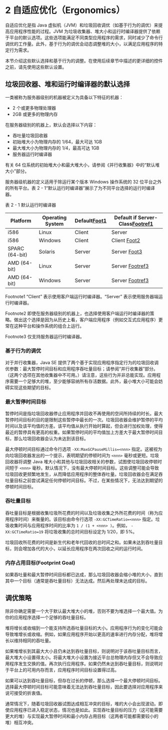 #  2 自适应优化（Ergonomics）

自适应优化是指 Java 虚拟机（JVM）和垃圾回收调优（如基于行为的调优）来提高应用程序性能的过程。JVM 为垃圾收集器、堆大小和运行时编译器提供了依赖于平台的默认选项。这些选项能满足不同类型应用程序的需求，同时减少了命令行调优的工作量。此外，基于行为的调优会动态调整堆的大小，以满足应用程序的特定行为需求。

本节介绍这些默认选择和基于行为的调整。在使用后续章节中描述的更详细的控件之前，请先使用这些默认设置。



## 垃圾回收器、堆和运行时编译器的默认选择

一类被称为服务器级别的机器被定义为具备以下特征的机器：

- 2 个或更多物理处理器
- 2GB 或更多的物理内存

在服务器级别的机器上，默认会选择以下内容：

- 吞吐量垃圾回收器
- 初始堆大小为物理内存的 1/64，最大可达 1GB
- 最大堆大小为物理内存的 1/4，最高可达 1GB
-  服务器运行时编译器

有关 64 位系统的初始堆大小和最大堆大小，请参阅《并行收集器》中的“默认堆大小”部分。

服务器级机器的定义适用于除运行某个版本 Windows 操作系统的 32 位平台之外的所有平台。表 2 - 1“默认运行时编译器”展示了为不同平台选择的运行时编译器。



表 2 - 1 默认运行时编译器

| Platform       | Operating System | Default[Foot1](https://docs.oracle.com/javase/8/docs/technotes/guides/vm/gctuning/ergonomics.html#BABFAAII) | Default if Server-Class[Footref1](https://docs.oracle.com/javase/8/docs/technotes/guides/vm/gctuning/ergonomics.html#sthref7) |
| -------------- | ---------------- | ------------------------------------------------------------ | ------------------------------------------------------------ |
| i586           | Linux            | Client                                                       | Server                                                       |
| i586           | Windows          | Client                                                       | Client [Foot2](https://docs.oracle.com/javase/8/docs/technotes/guides/vm/gctuning/ergonomics.html#sthref8) |
| SPARC (64-bit) | Solaris          | Server                                                       | Server [Foot3](https://docs.oracle.com/javase/8/docs/technotes/guides/vm/gctuning/ergonomics.html#BABIFJCI) |
| AMD (64-bit)   | Linux            | Server                                                       | Server [Footref3](https://docs.oracle.com/javase/8/docs/technotes/guides/vm/gctuning/ergonomics.html#sthref9) |
| AMD (64-bit)   | Windows          | Server                                                       | Server [Footref3](https://docs.oracle.com/javase/8/docs/technotes/guides/vm/gctuning/ergonomics.html#sthref10) |

Footnote1 “Client” 表示使用客户端运行时编译器。“Server” 表示使用服务器端运行时编译器。

Footnote2 即使在服务器级别的机器上，也选择使用客户端运行时编译器的策略。做出这个选择是因为从历史上看，客户端应用程序（例如交互式应用程序）更常在这种平台和操作系统的组合上运行。

Footnote3 仅支持服务器运行时编译器。

### 基于行为的调优

对于并行收集器，Java SE 提供了两个基于实现应用程序指定行为的垃圾回收调优参数：最大暂停时间目标和应用程序吞吐量目标；请参阅“并行收集器”部分。（这两个选项在其他收集器中不可用。）请注意，这些行为并非总能实现。应用程序需要一个足够大的堆，至少能够容纳所有存活数据。此外，最小堆大小可能会妨碍实现这些期望的目标。

### 最大暂停时间目标

暂停时间是指垃圾回收器停止应用程序并回收不再使用的空间所持续的时长。最大暂停时间目标的目的是限制这些暂停中最长的一次。垃圾回收器会维护暂停的平均时间以及该平均值的方差。该平均值从执行开始时算起，但会进行加权处理，使得最近的暂停具有更高的权重。如果暂停时间的平均值加上方差大于最大暂停时间目标，那么垃圾回收器会认为未达到该目标。

最大停顿时间目标通过命令行选项 `-XX:MaxGCPauseMillis=<nnn>` 指定。这被视为向垃圾回收器发出的一个提示，表明期望的停顿时间为 `<nnn>` 毫秒或更短。垃圾回收器将调整 Java 堆大小和其他与垃圾回收相关的参数，试图使垃圾回收停顿时间短于 `<nnn>` 毫秒。默认情况下，没有最大停顿时间目标。这些调整可能会导致垃圾回收更频繁地发生，从而降低应用程序的整体吞吐量。垃圾回收器会在满足吞吐量目标之前尝试满足任何停顿时间目标。不过，在某些情况下，无法达到期望的停顿时间目标。

### 吞吐量目标

吞吐量目标是根据收集垃圾所花费的时间以及垃圾收集之外所花费的时间（称为应用程序时间）来衡量的。该目标由命令行选项 `-XX:GCTimeRatio=<nnn>` 指定。垃圾收集时间与应用程序时间的比率为 `1 / (1 + <nnn> )`。例如， `-XX:GCTimeRatio=19` 将垃圾收集的总时间目标设定为 1/20，即 5%。

垃圾回收所花费的时间是新生代和老年代回收的总时间之和。如果未达到吞吐量目标，则会增加各代的大小，以延长应用程序在两次回收之间的运行时间。

###  内存占用目标(Footprint Goal)

如果吞吐量和最大暂停时间目标都已达成，那么垃圾回收器会缩小堆的大小，直到其中一个目标（通常是吞吐量目标）无法达成。然后再处理未达成的目标。

##  调优策略

除非你确定需要一个大于默认最大堆大小的堆，否则不要为堆选择一个最大值。为你的应用程序选择一个足够的吞吐量目标。

堆将增长或收缩到一个能支持所选吞吐量目标的大小。应用程序行为的变化可能会导致堆增长或收缩。例如，如果应用程序开始以更高的速率进行内存分配，堆将增长以维持相同的吞吐量。

如果堆增长到其最大大小且仍未达到吞吐量目标，则说明对于该吞吐量目标而言，最大堆大小设置得太小。将最大堆大小设置为接近平台总物理内存但又不会导致应用程序发生交换的值。再次执行应用程序。如果仍然未达到吞吐量目标，则说明对于平台上的可用内存而言，应用程序时间目标设置得过高。

如果可以达到吞吐量目标，但存在过长的停顿，那么选择一个最大停顿时间目标。选择最大停顿时间目标可能意味着无法达到吞吐量目标，因此要选择对应用程序来说可接受的折衷值。

通常情况下，随着垃圾回收器试图达成相互冲突的目标，堆的大小会出现波动。即使应用程序已进入稳定状态，情况也是如此。实现吞吐量目标的压力（这可能需要更大的堆）与实现最大暂停时间和最小内存占用目标（这两者可能都需要较小的堆）相互冲突。